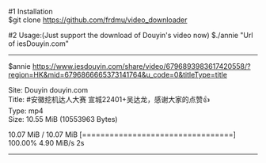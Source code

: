 #1 Installation<br>
$git clone https://github.com/frdmu/video_downloader<br>

#2 Usage:(Just support the download of Douyin's video now)
$./annie "Url of iesDouyin.com"

******************************************************

$annie https://www.iesdouyin.com/share/video/6796893983617420558/?region=HK&mid=6796866665373141764&u_code=0&titleType=title<br>

Site:  Douyin douyin.com <br>
Title:  #安徽挖机达人大赛 宣城22401+吴达龙，感谢大家的点赞👍 <br>
Type:  mp4 <br>
Size:   10.55 MiB (10553963 Bytes) <br>

10.07 MiB / 10.07 MiB [=================================] 100.00% 4.90 MiB/s 2s

******************************************************
